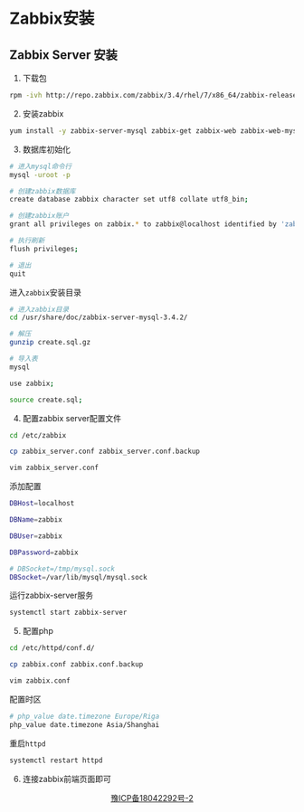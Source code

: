 # Zabbix安装

## Zabbix Server 安装

1. 下载包

```bash
rpm -ivh http://repo.zabbix.com/zabbix/3.4/rhel/7/x86_64/zabbix-release-3.4-2.el7.noarch.rpm
```

2. 安装zabbix

```bash
yum install -y zabbix-server-mysql zabbix-get zabbix-web zabbix-web-mysql zabbix-agent zabbix-sender
```

3. 数据库初始化

```bash
# 进入mysql命令行
mysql -uroot -p

# 创建zabbix数据库
create database zabbix character set utf8 collate utf8_bin;

# 创建zabbix账户
grant all privileges on zabbix.* to zabbix@localhost identified by 'zabbix';

# 执行刷新
flush privileges;

# 退出
quit
```

进入`zabbix`安装目录

```bash
# 进入zabbix目录
cd /usr/share/doc/zabbix-server-mysql-3.4.2/

# 解压
gunzip create.sql.gz

# 导入表
mysql

use zabbix;

source create.sql;

```

4. 配置zabbix server配置文件

```bash
cd /etc/zabbix

cp zabbix_server.conf zabbix_server.conf.backup

vim zabbix_server.conf
```

添加配置

```bash
DBHost=localhost

DBName=zabbix

DBUser=zabbix

DBPassword=zabbix

# DBSocket=/tmp/mysql.sock
DBSocket=/var/lib/mysql/mysql.sock
```

运行zabbix-server服务

```bash
systemctl start zabbix-server
```

5. 配置php

```bash
cd /etc/httpd/conf.d/

cp zabbix.conf zabbix.conf.backup

vim zabbix.conf
```

配置时区

```bash
# php_value date.timezone Europe/Riga
php_value date.timezone Asia/Shanghai
```

重启`httpd`

```bash
systemctl restart httpd
```

6. 连接zabbix前端页面即可

<p align="center">
  <a href="http://www.beian.miit.gov.cn">豫ICP备18042292号-2</a>
</p>